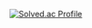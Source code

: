 [![Solved.ac Profile](http://mazassumnida.wtf/api/v2/generate_badge?boj=hmcck27)](https://solved.ac/이름/hmcck27)